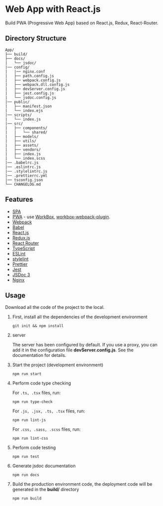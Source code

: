 # Web App with React.js

Build PWA (Progressive Web App) based on React.js, Redux, React-Router.

## Directory Structure

    App/
    ├── build/
    ├── docs/
    |   └── jsdoc/
    |── config/
    |   |── nginx.conf
    |   ├── path.config.js
    |   ├── webpack.config.js
    |   ├── webpack.dll.config.js
    |   ├── devServer.config.js
    |   ├── jest.config.js
    |   └── jsdoc.config.js
    |── public/
    |   ├── manifest.json
    |   └── index.ejs
    |── scripts/
    |   └── index.js
    |── src/
    |   ├── components/
    |   |   └── shared/
    |   ├── models/
    |   ├── utils/
    |   ├── assets/
    |   ├── vendors/
    |   ├── index.js
    |   └── index.scss
    |── .babelrc.js
    |── .eslintrc.js
    |── .stylelintrc.js
    |── .prettierrc.yml
    |── tsconfig.json
    └── CHANGELOG.md

## Features

- [SPA](https://en.wikipedia.org/wiki/Single-page_application)
- [PWA](https://en.wikipedia.org/wiki/Progressive_web_applications) - use [WorkBox](https://developers.google.com/web/tools/workbox/), [workbox-webpack-plugin](https://developers.google.com/web/tools/workbox/modules/workbox-webpack-plugin).
- [Webpack](https://webpack.js.org/)
- [Babel](https://babeljs.io/)
- [React.js](https://reactjs.org/)
- [Redux.js](https://redux.js.org/)
- [React Router](https://reacttraining.com/react-router/)
- [TypeScript](http://www.typescriptlang.org/)
- [ESLint](https://eslint.org/)
- [stylelint](https://stylelint.io/)
- [Prettier](https://prettier.io/)
- [Jest](https://jestjs.io/)
- [JSDoc 3](http://usejsdoc.org/)
- [Nginx](http://nginx.org/)

## Usage

Download all the code of the project to the local.

1.  First, install all the dependencies of the development environment

        git init && npm install

2.  server

    The server has been configured by default. If you use a proxy, you can add it in the configuration file **devServer.config.js**. See the documentation for details.

3.  Start the project (development environment)

        npm run start

4.  Perform code type checking

    For `.ts, .tsx` files, run:

        npm run type-check

    For `.js, .jsx, .ts, .tsx` files, run:

        npm run lint-js

    For `.css, .sass, .scss` files, run:

        npm run lint-css

5.  Perform code testing

        npm run test

6.  Generate jsdoc documentation

        npm run docs

7.  Build the production environment code, the deployment code will be generated in the **build/** directory

        npm run build
